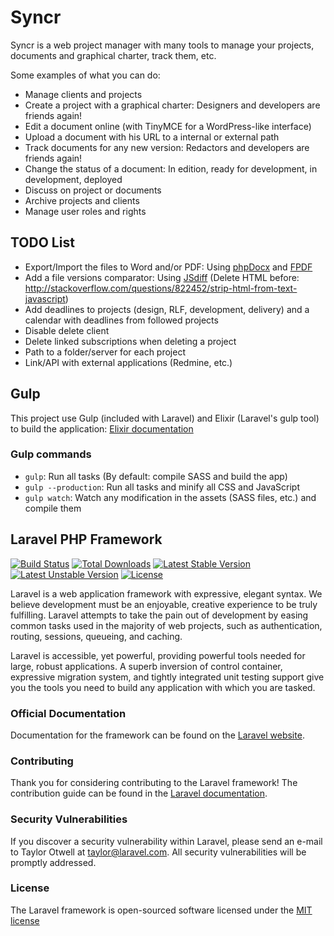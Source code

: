 # Syncr

Syncr is a web project manager with many tools to manage your projects, documents and graphical charter, track them, etc.

Some examples of what you can do:

* Manage clients and projects
* Create a project with a graphical charter: Designers and developers are friends again!
* Edit a document online (with TinyMCE for a WordPress-like interface)
* Upload a document with his URL to a internal or external path
* Track documents for any new version: Redactors and developers are friends again!
* Change the status of a document: In edition, ready for development, in development, deployed
* Discuss on project or documents
* Archive projects and clients
* Manage user roles and rights

## TODO List

* Export/Import the files to Word and/or PDF: Using [phpDocx](http://www.phpdocx.com/) and [FPDF](http://www.fpdf.org/?lang=en)
* Add a file versions comparator: Using [JSdiff](https://github.com/kpdecker/jsdiff) (Delete HTML before: http://stackoverflow.com/questions/822452/strip-html-from-text-javascript)
* Add deadlines to projects (design, RLF, development, delivery) and a calendar with deadlines from followed projects
* Disable delete client
* Delete linked subscriptions when deleting a project
* Path to a folder/server for each project
* Link/API with external applications (Redmine, etc.)

## Gulp

This project use Gulp (included with Laravel) and Elixir (Laravel's gulp tool) to build the application: [Elixir documentation](http://laravel.com/docs/5.1/elixir)

### Gulp commands

- `gulp`: Run all tasks (By default: compile SASS and build the app)
- `gulp --production`: Run all tasks and minify all CSS and JavaScript
- `gulp watch`: Watch any modification in the assets (SASS files, etc.) and compile them

## Laravel PHP Framework

[![Build Status](https://travis-ci.org/laravel/framework.svg)](https://travis-ci.org/laravel/framework)
[![Total Downloads](https://poser.pugx.org/laravel/framework/d/total.svg)](https://packagist.org/packages/laravel/framework)
[![Latest Stable Version](https://poser.pugx.org/laravel/framework/v/stable.svg)](https://packagist.org/packages/laravel/framework)
[![Latest Unstable Version](https://poser.pugx.org/laravel/framework/v/unstable.svg)](https://packagist.org/packages/laravel/framework)
[![License](https://poser.pugx.org/laravel/framework/license.svg)](https://packagist.org/packages/laravel/framework)

Laravel is a web application framework with expressive, elegant syntax. We believe development must be an enjoyable, creative experience to be truly fulfilling. Laravel attempts to take the pain out of development by easing common tasks used in the majority of web projects, such as authentication, routing, sessions, queueing, and caching.

Laravel is accessible, yet powerful, providing powerful tools needed for large, robust applications. A superb inversion of control container, expressive migration system, and tightly integrated unit testing support give you the tools you need to build any application with which you are tasked.

### Official Documentation

Documentation for the framework can be found on the [Laravel website](http://laravel.com/docs).

### Contributing

Thank you for considering contributing to the Laravel framework! The contribution guide can be found in the [Laravel documentation](http://laravel.com/docs/contributions).

### Security Vulnerabilities

If you discover a security vulnerability within Laravel, please send an e-mail to Taylor Otwell at taylor@laravel.com. All security vulnerabilities will be promptly addressed.

### License

The Laravel framework is open-sourced software licensed under the [MIT license](http://opensource.org/licenses/MIT)